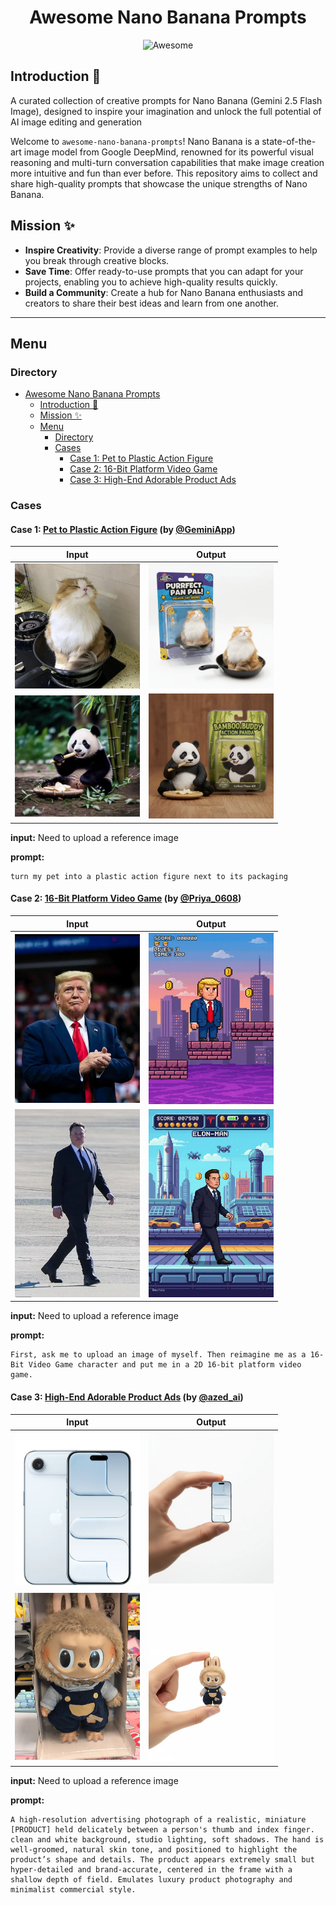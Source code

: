 <div align="center">

# Awesome Nano Banana Prompts

![Awesome](https://awesome.re/badge.svg)

</div>

## Introduction 🍌

A curated collection of creative prompts for Nano Banana (Gemini 2.5 Flash Image), designed to inspire your imagination and unlock the full potential of AI image editing and generation

Welcome to `awesome-nano-banana-prompts`! Nano Banana is a state-of-the-art image model from Google DeepMind, renowned for its powerful visual reasoning and multi-turn conversation capabilities that make image creation more intuitive and fun than ever before. This repository aims to collect and share high-quality prompts that showcase the unique strengths of Nano Banana.

## Mission ✨

*   **Inspire Creativity**: Provide a diverse range of prompt examples to help you break through creative blocks.
*   **Save Time**: Offer ready-to-use prompts that you can adapt for your projects, enabling you to achieve high-quality results quickly.
*   **Build a Community**: Create a hub for Nano Banana enthusiasts and creators to share their best ideas and learn from one another.

---

## Menu

### Directory
- [Awesome Nano Banana Prompts](#awesome-nano-banana-prompts)
  - [Introduction 🍌](#introduction-)
  - [Mission ✨](#mission-)
  - [Menu](#menu)
    - [Directory](#directory)
    - [Cases](#cases)
      - [Case 1: Pet to Plastic Action Figure](#case-1-pet-to-plastic-action-figure-by-geminiapp)
      - [Case 2: 16-Bit Platform Video Game](#case-2-16-bit-platform-video-game-by-priya_0608)
      - [Case 3: High-End Adorable Product Ads](#case-3-high-end-adorable-product-ads-by-azed_ai)

### Cases

#### Case 1: [Pet to Plastic Action Figure](https://x.com/GeminiApp/status/1965842484854186159) (by [@GeminiApp](https://x.com/GeminiApp))

| Input | Output |
|:---:|:---:|
| <img src="images/case1_1_original.webp" width="200" alt="case1_1_original"> | <img src="images/case1_1_result.webp" width="200" alt="case1_1_result"> |
| <img src="images/case1_2_original.webp" width="200" alt="case1_2_original"> | <img src="images/case1_2_result.webp" width="200" alt="case1_2_result"> |

**input:** Need to upload a reference image

**prompt:**

```
turn my pet into a plastic action figure next to its packaging
```

#### Case 2: [16-Bit Platform Video Game](https://x.com/Priya_0608/status/1962605608642699308) (by [@Priya_0608](https://x.com/Priya_0608))

| Input | Output |
|:---:|:---:|
| <img src="images/case2_1_original.webp" width="200" alt="case2_1_original"> | <img src="images/case2_1_result.webp" width="200" alt="case2_1_result"> |
| <img src="images/case2_2_original.webp" width="200" alt="case2_2_original"> | <img src="images/case2_2_result.webp" width="200" alt="case2_2_result"> |

**input:** Need to upload a reference image

**prompt:**

```
First, ask me to upload an image of myself. Then reimagine me as a 16-Bit Video Game character and put me in a 2D 16-bit platform video game.
```

#### Case 3: [High-End Adorable Product Ads](https://x.com/azed_ai/status/1962878353784066342) (by [@azed_ai](https://x.com/azed_ai))

| Input | Output |
|:---:|:---:|
| <img src="images/case3_1_original.webp" width="200" alt="case3_1_original"> | <img src="images/case3_1_result.webp" width="200" alt="case3_1_result"> |
| <img src="images/case3_2_original.webp" width="200" alt="case3_2_original"> | <img src="images/case3_2_result.webp" width="200" alt="case3_2_result"> |

**input:** Need to upload a reference image

**prompt:**

```
A high-resolution advertising photograph of a realistic, miniature [PRODUCT] held delicately between a person's thumb and index finger.  clean and white background, studio lighting, soft shadows. The hand is well-groomed, natural skin tone, and positioned to highlight the product’s shape and details. The product appears extremely small but hyper-detailed and brand-accurate, centered in the frame with a shallow depth of field. Emulates luxury product photography and minimalist commercial style.
```
